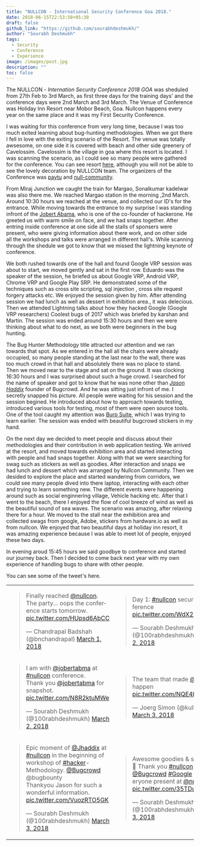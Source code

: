 ```yaml
---
title: "NULLCON - International Security Conference Goa 2018."
date: 2018-06-15T22:53:58+05:30
draft: false
github_link: "https://github.com/sourabhdeshmukh/"
author: "Sourabh Deshmukh"
tags:
  - Security
  - Conference
  - Experience
image: /images/post.jpg
description: ""
toc: false
---
```


The NULLCON - _Internation Security Conference 2018 GOA_ was sheduled from 27th Feb to 3rd March, as first three days for the training days' and the conference days were 2nd March and 3rd March. The Venue of Conference was Holiday Inn Resort near Mobor Beach, Goa. Nullcon happens every year on the same place and it was my First Security Conference.

I was waiting for this conference from very long time, because I was too much exited learning about bug-hunting methodologies. When we got there I fell in love with the exiting scenario of the Resort. The venue was totally awsesome, on one side it is covered with beach and other side greenery of Cavelossim. Cavelossim is the village in goa where this resort is located. I was scanning the scenario, as I could see so many people were gathered for the conference. You can see resort [here](http://www.holidayinngoa.com/), although you will not be able to see the lovely decoration by NULLCON team. The organizers of the Conference was [paytu](https://payatu.com/) and [null-community](https://null.co.in/).

From Miraj Junction we caught the train for Margao, Sonalkumar kadelwar was also there me. We reached Margao station in the morning ,2nd March. Around 10:30 hours we reached at the venue, and collected our ID's for the entrance. While moving towards the entrance to my surprise I was standing infront of the [Jobert Abama](https://www.twitter.com/jobertbma), who is one of the co-founder of hackerone. He greeted us with warm smile on face, and we had snaps together. After entring inside conference at one side all the stalls of sponsers were present, who were giving information about there work, and on other side all the workshops and talks were arranged in different hall's. While scanning through the shedule we got to know that we missed the lightning keynote of conference.

We both rushed towards one of the hall and found Google VRP session was about to start, we moved gently and sat in the first row. Eduardo was the speaker of the session, he briefed us about Google VRP, Android VRP, Chrome VRP and Google Play SRP. He demonstrated some of the techniques such as cross site scripting, sql injection , cross site request forgery attacks etc. We enjoyed the session given by him. After attending session we had lunch as well as dessert in exhibition area., it was delecious. Then we attended Lightning talks about how they hacked Google (Google VRP researchers) Coolest bugs of 2017 which was briefed by karshan and Martin. The session was ended around 15:30 hours and then we were thinking about what to do next, as we both were beginners in the bug hunting.

The Bug Hunter Methodology title attracted our attention and we ran towards that spot. As we entered in the hall all the chairs were already occupied, so many people standing at the last near to the wall, there was too much crowd in that hall and absolutely there was no place to stand. Then we moved near to the stage and sat on the ground. It was clocking 16:30 hours and I was surprised about such a huge crowd. I searched for the name of speaker and got to know that he was none other than [_Jason Haddix_](https://www.twitter.com/Jhaddix) founder of Bugcrowd. And he was sitting just infront of me. I secretly snapped his picture. All people were waiting for his session and the session begined. He introduced about how to approach towards testing, introduced various tools for testing, most of them were open source tools. One of the tool caught my attention was [Burp Suite](https://portswigger.net/burp), which I was trying to learn earlier. The session was ended with beautiful bugcrowd stickers in my hand.

On the next day we decided to meet people and discuss about their methodologies and their contribution in web application testing. We arrived at the resort, and moved towards exhibition area and started interacting with people and had snaps together. Along with that we were searching for swag such as stickers as well as goodies. After interaction and snaps we had lunch and dessert which was arranged by Nullcon Community. Then we desided to explore the place and started wandering from corridors, we could see many people dived into there laptop, interacting with each other and trying to learn something new. The different events were happening around such as social enginnering village, Vehicle hacking etc. After that I went to the beach, there I enjoyed the flow of cool breeze of wind as well as the beautiful sound of sea waves. The scenario was amazing, after relaxing there for a hour. We moved to the stall near the exhibition area and collected swags from google, Adobe, stickers from hardware.io as well as from nullcon. We enjoyed that two beautiful days at holiday inn resort, it was amazing experience because I was able to meet lot of people, enjoyed these two days.

In evening aroud 15:45 hours we said goodbye to conference and started our journey back. Then I decided to come back next year with my own experience of handling bugs to share with other people.

You can see some of the tweet's here.

<table style="width:100%">
<tr>
  <td>
<blockquote class="twitter-tweet" data-lang="en"><p lang="en" dir="ltr">Finally reached <a href="https://twitter.com/nullcon?ref_src=twsrc%5Etfw">@nullcon</a>. The party... oops the conference starts tomorrow. <a href="https://t.co/HUpsd6AbCC">pic.twitter.com/HUpsd6AbCC</a></p>&mdash; Chandrapal Badshah (@bnchandrapal) <a href="https://twitter.com/bnchandrapal/status/969140964446019584?ref_src=twsrc%5Etfw">March 1, 2018</a></blockquote>
<script async src="https://platform.twitter.com/widgets.js" charset="utf-8"></script>
  </td><td>
<blockquote class="twitter-tweet" data-lang="en"><p lang="en" dir="ltr">Day 1: <a href="https://twitter.com/hashtag/nullcon?src=hash&amp;ref_src=twsrc%5Etfw">#nullcon</a> security conference <a href="https://t.co/WdX2Q92uc6">pic.twitter.com/WdX2Q92uc6</a></p>&mdash; Sourabh Deshmukh (@100rabhdeshmukh) <a href="https://twitter.com/100rabhdeshmukh/status/969461903142432768?ref_src=twsrc%5Etfw">March 2, 2018</a></blockquote>
<script async src="https://platform.twitter.com/widgets.js" charset="utf-8"></script>
  </td></tr><tr><td>
<blockquote class="twitter-tweet" data-lang="en"><p lang="en" dir="ltr">I am with <a href="https://twitter.com/jobertabma?ref_src=twsrc%5Etfw">@jobertabma</a> at <a href="https://twitter.com/hashtag/nullcon?src=hash&amp;ref_src=twsrc%5Etfw">#nullcon</a> conference.<br>Thank you <a href="https://twitter.com/jobertabma?ref_src=twsrc%5Etfw">@jobertabma</a> for snapshot. <a href="https://t.co/N8R2ktuMWe">pic.twitter.com/N8R2ktuMWe</a></p>&mdash; Sourabh Deshmukh (@100rabhdeshmukh) <a href="https://twitter.com/100rabhdeshmukh/status/969487691103404032?ref_src=twsrc%5Etfw">March 2, 2018</a></blockquote>
<script async src="https://platform.twitter.com/widgets.js" charset="utf-8"></script>
  </td><td>
<blockquote class="twitter-tweet" data-lang="en"><p lang="en" dir="ltr">The team that made <a href="https://twitter.com/nullcon?ref_src=twsrc%5Etfw">@nullcon</a> happen <a href="https://t.co/NQE4kPqD7l">pic.twitter.com/NQE4kPqD7l</a></p>&mdash; Joerg Simon (@kullnark) <a href="https://twitter.com/kullnark/status/969958646405672960?ref_src=twsrc%5Etfw">March 3, 2018</a></blockquote>
<script async src="https://platform.twitter.com/widgets.js" charset="utf-8"></script>
  </td></tr><tr><td>
<blockquote class="twitter-tweet" data-lang="en"><p lang="en" dir="ltr">Epic moment of <a href="https://twitter.com/Jhaddix?ref_src=twsrc%5Etfw">@Jhaddix</a> at <a href="https://twitter.com/hashtag/nullcon?src=hash&amp;ref_src=twsrc%5Etfw">#nullcon</a> in the beginning of workshop of <a href="https://twitter.com/hashtag/hacker?src=hash&amp;ref_src=twsrc%5Etfw">#hacker</a>-Methodology. <a href="https://twitter.com/Bugcrowd?ref_src=twsrc%5Etfw">@Bugcrowd</a> @bugbounty<br>Thankyou Jason for such a wonderful information. <a href="https://t.co/VuozRTO5GK">pic.twitter.com/VuozRTO5GK</a></p>&mdash; Sourabh Deshmukh (@100rabhdeshmukh) <a href="https://twitter.com/100rabhdeshmukh/status/969948585365184512?ref_src=twsrc%5Etfw">March 3, 2018</a></blockquote>
<script async src="https://platform.twitter.com/widgets.js" charset="utf-8"></script>
  </td><td>
  <blockquote class="twitter-tweet" data-lang="en"><p lang="en" dir="ltr">Awesome goodies &amp; stickers. 🤩  Thank you <a href="https://twitter.com/hashtag/nullcon?src=hash&amp;ref_src=twsrc%5Etfw">#nullcon</a> <a href="https://twitter.com/Bugcrowd?ref_src=twsrc%5Etfw">@Bugcrowd</a> <a href="https://twitter.com/hashtag/Google?src=hash&amp;ref_src=twsrc%5Etfw">#Google</a> and everyone present at <a href="https://twitter.com/nullcon?ref_src=twsrc%5Etfw">@nullcon</a> <a href="https://t.co/35TDuID3kI">pic.twitter.com/35TDuID3kI</a></p>&mdash; Sourabh Deshmukh (@100rabhdeshmukh) <a href="https://twitter.com/100rabhdeshmukh/status/970064388664143872?ref_src=twsrc%5Etfw">March 3, 2018</a></blockquote>
<script async src="https://platform.twitter.com/widgets.js" charset="utf-8"></script>
  </td></tr>
</table>
